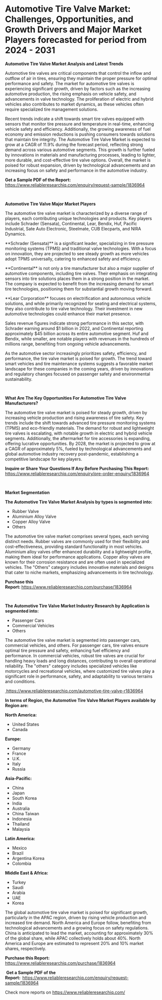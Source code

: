 <p><h1>Automotive Tire Valve Market: Challenges, Opportunities, and Growth Drivers and Major Market Players forecasted for period from 2024 - 2031</h1></p><p><strong>Automotive Tire Valve Market Analysis and Latest Trends</strong></p>
<p><p>Automotive tire valves are critical components that control the inflow and outflow of air in tires, ensuring they maintain the proper pressure for optimal performance and safety. The market for automotive tire valves is experiencing significant growth, driven by factors such as the increasing automotive production, the rising emphasis on vehicle safety, and advancements in valve technology. The proliferation of electric and hybrid vehicles also contributes to market dynamics, as these vehicles often require specialized tire management solutions.</p><p>Recent trends indicate a shift towards smart tire valves equipped with sensors that monitor tire pressure and temperature in real-time, enhancing vehicle safety and efficiency. Additionally, the growing awareness of fuel economy and emission reductions is pushing consumers towards solutions that maintain tire integrity. The Automotive Tire Valve Market is expected to grow at a CAGR of 11.9% during the forecast period, reflecting strong demand across various automotive segments. This growth is further fueled by innovations in materials and manufacturing processes, leading to lighter, more durable, and cost-effective tire valve options. Overall, the market is poised for robust expansion, driven by technological advancements and an increasing focus on safety and performance in the automotive industry.</p></p>
<p><strong>Get a Sample PDF of the Report:&nbsp;</strong> <a href="https://www.reliableresearchiq.com/enquiry/request-sample/1836964?utm_campaign=1996&utm_medium=2&utm_source=Github&utm_content=ia&utm_term=31122024&utm_id=automotive-tire-valve">https://www.reliableresearchiq.com/enquiry/request-sample/1836964</a></p>
<p>&nbsp;</p>
<p><strong>Automotive Tire Valve Major Market Players</strong></p>
<p><p>The automotive tire valve market is characterized by a diverse range of players, each contributing unique technologies and products. Key players include Schrader (Sensata), Continental, Lear, Bendix, Huf, Pacific Industrial, Sate Auto Electronic, Steelmate, CUB Elecparts, and NIRA Dynamics. </p><p>**Schrader (Sensata)** is a significant leader, specializing in tire pressure monitoring systems (TPMS) and traditional valve technologies. With a focus on innovation, they are projected to see steady growth as more vehicles adopt TPMS universally, catering to enhanced safety and efficiency.</p><p>**Continental** is not only a tire manufacturer but also a major supplier of automotive components, including tire valves. Their emphasis on integrating sensors into tire solutions places them in a strong position in the market. The company is expected to benefit from the increasing demand for smart tire technologies, positioning them for substantial growth moving forward.</p><p>**Lear Corporation** focuses on electrification and autonomous vehicle solutions, and while primarily recognized for seating and electrical systems, they also contribute to tire valve technology. Their investment in new automotive technologies could enhance their market presence.</p><p>Sales revenue figures indicate strong performance in this sector, with Schrader earning around $1 billion in 2022, and Continental reporting approximately $45 billion across its entire automotive segment. Huf and Bendix, while smaller, are notable players with revenues in the hundreds of millions range, benefiting from ongoing vehicle advancements.</p><p>As the automotive sector increasingly prioritizes safety, efficiency, and performance, the tire valve market is poised for growth. The trend toward smart vehicles and tire maintenance systems suggests a favorable market landscape for these companies in the coming years, driven by innovations and regulatory changes focused on passenger safety and environmental sustainability.</p></p>
<p>&nbsp;</p>
<p><strong>What Are The Key Opportunities For Automotive Tire Valve Manufacturers?</strong></p>
<p><p>The automotive tire valve market is poised for steady growth, driven by increasing vehicle production and rising awareness of tire safety. Key trends include the shift towards advanced tire pressure monitoring systems (TPMS) and eco-friendly materials. The demand for robust and lightweight tire valves is escalating, with notable growth in electric and hybrid vehicle segments. Additionally, the aftermarket for tire accessories is expanding, offering lucrative opportunities. By 2028, the market is projected to grow at a CAGR of approximately 5%, fueled by technological advancements and global automotive industry recovery post-pandemic, establishing a competitive landscape for key players.</p></p>
<p><strong>Inquire or Share Your Questions If Any Before Purchasing This Report:</strong> <a href="https://www.reliableresearchiq.com/enquiry/pre-order-enquiry/1836964?utm_campaign=1996&utm_medium=2&utm_source=Github&utm_content=ia&utm_term=31122024&utm_id=automotive-tire-valve">https://www.reliableresearchiq.com/enquiry/pre-order-enquiry/1836964</a></p>
<p>&nbsp;</p>
<p><strong>Market Segmentation</strong></p>
<p><strong>The Automotive Tire Valve Market Analysis by types is segmented into:</strong></p>
<p><ul><li>Rubber Valve</li><li>Aluminium Alloy Valve</li><li>Copper Alloy Valve</li><li>Others</li></ul></p>
<p><p>The automotive tire valve market comprises several types, each serving distinct needs. Rubber valves are commonly used for their flexibility and cost-effectiveness, providing standard functionality in most vehicles. Aluminium alloy valves offer enhanced durability and a lightweight profile, making them ideal for performance applications. Copper alloy valves are known for their corrosion resistance and are often used in specialized vehicles. The "Others" category includes innovative materials and designs that cater to niche markets, emphasizing advancements in tire technology.</p></p>
<p><strong>Purchase this Report:&nbsp;</strong><a href="https://www.reliableresearchiq.com/purchase/1836964?utm_campaign=1996&utm_medium=2&utm_source=Github&utm_content=ia&utm_term=31122024&utm_id=automotive-tire-valve">https://www.reliableresearchiq.com/purchase/1836964</a></p>
<p>&nbsp;</p>
<p><strong>The Automotive Tire Valve Market Industry Research by Application is segmented into:</strong></p>
<p><ul><li>Passenger Cars</li><li>Commercial Vehicles</li><li>Others</li></ul></p>
<p><p>The automotive tire valve market is segmented into passenger cars, commercial vehicles, and others. For passenger cars, tire valves ensure optimal tire pressure and safety, enhancing fuel efficiency and performance. In commercial vehicles, robust tire valves are crucial for handling heavy loads and long distances, contributing to overall operational reliability. The "others" category includes specialized vehicles like motorcycles and recreational vehicles, where customized tire valves play a significant role in performance, safety, and adaptability to various terrains and conditions.</p></p>
<p><a href="https://www.reliableresearchiq.com/automotive-tire-valve-r1836964?utm_campaign=1996&utm_medium=2&utm_source=Github&utm_content=ia&utm_term=31122024&utm_id=automotive-tire-valve">&nbsp;https://www.reliableresearchiq.com/automotive-tire-valve-r1836964</a></p>
<p><strong>In terms of Region, the Automotive Tire Valve Market Players available by Region are:</strong></p>
<p>
    <p> <strong> North America: </strong>
        <ul>
            <li>United States</li>
            <li>Canada</li>
        </ul>
        </p> 
    <p> <strong> Europe: </strong>
        <ul>
            <li>Germany</li>
            <li>France</li>
            <li>U.K.</li>
            <li>Italy</li>
            <li>Russia</li>
        </ul>
        </p> 
    <p> <strong> Asia-Pacific: </strong>
        <ul>
            <li>China</li>
            <li>Japan</li>
            <li>South Korea</li>
            <li>India</li>
            <li>Australia</li>
            <li>China Taiwan</li>
            <li>Indonesia</li>
            <li>Thailand</li>
            <li>Malaysia</li>
        </ul>
        </p> 
    <p> <strong> Latin America: </strong>
        <ul>
            <li>Mexico</li>
            <li>Brazil</li>
            <li>Argentina Korea</li>
            <li>Colombia</li>
        </ul>
        </p> 
    <p> <strong> Middle East & Africa: </strong>
        <ul>
            <li>Turkey</li>
            <li>Saudi</li>
            <li>Arabia</li>
            <li>UAE</li>
            <li>Korea</li>
        </ul>
    </p>
    </p>
<p><p>The global automotive tire valve market is poised for significant growth, particularly in the APAC region, driven by rising vehicle production and increased tire demand. North America and Europe follow, benefiting from technological advancements and a growing focus on safety regulations. China is anticipated to lead the market, accounting for approximately 30% of the global share, while APAC collectively holds about 40%. North America and Europe are estimated to represent 20% and 10% market shares, respectively.</p></p>
<p><strong>Purchase this Report: </strong><a href="https://www.reliableresearchiq.com/purchase/1836964?utm_campaign=1996&utm_medium=2&utm_source=Github&utm_content=ia&utm_term=31122024&utm_id=automotive-tire-valve">https://www.reliableresearchiq.com/purchase/1836964</a></p>
<p>&nbsp;<strong>Get a Sample PDF of the Report:&nbsp;&nbsp;</strong><a href="https://www.reliableresearchiq.com/enquiry/request-sample/1836964?utm_campaign=1996&utm_medium=2&utm_source=Github&utm_content=ia&utm_term=31122024&utm_id=automotive-tire-valve">https://www.reliableresearchiq.com/enquiry/request-sample/1836964</a></p>
<p><strong></strong></p>
<p>Check more reports on <a href="https://www.reliableresearchiq.com/?utm_campaign=1996&utm_medium=2&utm_source=Github&utm_content=ia&utm_term=31122024&utm_id=automotive-tire-valve">https://www.reliableresearchiq.com/</a></p>